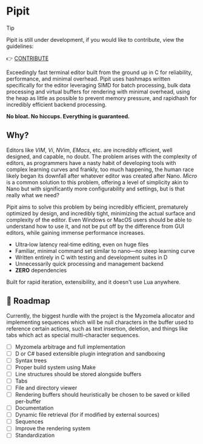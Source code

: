 # Pipit

> [!TIP]
> Pipit is still under development, if you would like to contribute, view the guidelines:
> 
> 👉 [CONTRIBUTE](CONTRIBUTING.md)

Exceedingly fast terminal editor built from the ground up in C for reliability, performance, and minimal overhead. 
Pipit uses hashmaps written specifically for the editor leveraging SIMD for batch processing, bulk data processing and virtual buffers for rendering with minimal overhead, using the heap as little as possible to prevent memory pressure,
and rapidhash for incredibly efficient backend processing.

**No bloat. No hiccups. Everything is guaranteed.**

## Why?

Editors like *VIM*, *Vi*, *NVim*, *EMacs*, etc. are incredibly efficient, well designed, and capable, no doubt.
The problem arises with the complexity of editors, as programmers have a nasty habit of developing tools with complex learning curves and frankly, too much happening, the human race likely began its downfall after whatever editor was created after Nano.
*Micro* is a common solution to this problem, offering a level of simplicity akin to Nano but with significantly more configurability and settings, but is that really what we need?

Pipit aims to solve this problem by being incredibly efficient, prematurely optimized by design, and incredibly tight, minimizing the actual surface and complexity of the editor.
Even Windows or MacOS users should be able to understand how to use it, and not be put off by the difference from GUI editors, while gaining immense performance increases.

- Ultra‑low latency real‑time editing, even on huge files
- Familiar, minimal command set similar to nano—no steep learning curve
- Written entirely in C with testing and development suites in D
- Unnecessarily quick processing and management backend
- **ZERO** dependencies

Built for rapid iteration, extensibility, and it doesn't use Lua anywhere.

## 🚧 Roadmap

Currently, the biggest hurdle with the project is the Myzomela allocator and implementing sequences which will be null characters in the buffer used to reference certain actions, such as text insertion, deletion, and things like tabs which act as special multi-character sequences.

- [ ] Myzomela arbitrage and full implementation
- [ ] D or C# based extensible plugin integration and sandboxing
- [ ] Syntax trees
- [ ] Proper build system using Make
- [ ] Line structures should be stored alongside buffers
- [ ] Tabs
- [ ] File and directory viewer
- [ ] Rendering buffers should heuristically be chosen to be saved or killed per-buffer
- [ ] Documentation
- [ ] Dynamic file retrieval (for if modified by external sources)
- [ ] Sequences
- [ ] Improve the rendering system
- [ ] Standardization
